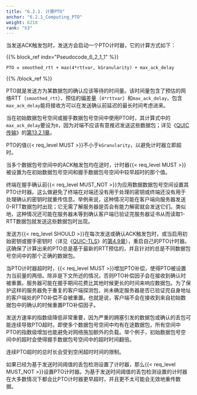 ```yaml
---
title: "6.2.1. 计算PTO"
anchor: "6.2.1_Computing_PTO"
weight: 6210
rank: "h3"
---
```


当发送ACK触发包时，发送方会启动一个PTO计时器，它的计算方式如下：

{{% block_ref
indx="Pseudocode_6_2_1_1" %}}

```
PTO = smoothed_rtt + max(4*rttvar, kGranularity) + max_ack_delay
```

{{% /block_ref %}}

PTO就是发送方为某数据包的确认应该等待的时间量。该时间量包含了预估的网络RTT（`smoothed_rtt`）、预估的偏差量（`4*rttvar`）和`max_ack_delay`，包含`max_ack_delay`能将接收方可以在发送确认前延迟的最长时间考虑进来。

当在初始数据包号空间或握手数据包号空间中使用PTO时，其计算式中的`max_ack_delay`要设为`0`，因为对端不应该有意推迟发送这些数据包；详见《[QUIC传输](../RFC9000_Chinese_Simplified)》的[第13.2.1章](../RFC9000_Chinese_Simplified/#13.2.1_Sending_ACK_Frames)。

PTO的值{{< req_level MUST >}}不小于`kGranularity`，以避免计时器立即超时。

当多个数据包号空间中的ACK触发包均在途时，计时器{{< req_level MUST >}}被设置为在初始数据包号空间和握手数据包号空间中较早超时的那个值。

终端在握手确认前{{< req_level MUST_NOT >}}为应用数据数据包号空间设置其PTO计时器。这么做避免了终端在对端还没有用于处理的密钥或终端还没有用于处理确认的密钥时就重传信息。举例来说，这种情况可能在客户端向服务器发送0-RTT数据包时出现；它无需了解服务器是否会有能力解密就会发送它们。类似地，这种情况还可能在服务器未等到确认客户端已验证完服务器证书从而读取1-RTT数据包就发送这些数据包时出现。

发送方{{< req_level SHOULD >}}在每次发送或确认ACK触发包时，或当启用初始密钥或握手密钥时（详见《[QUIC-TLS](../RFC9001_Chinese_Simplified)》的[第4.9章](../RFC9001_Chinese_Simplified/#4.9_Discarding_Unused_Keys)），重启自己的PTO计时器。这确保了计算出来的PTO总是基于最新的RTT预估的，并且针对的总是不同数据包号空间中的那个正确的数据包。

当PTO计时器超时时，{{< req_level MUST >}}增加PTO补偿，使得PTO被设置为当前量的两倍。除非是下文所述的情况，否则PTO补偿因子会在接收到确认时被重置。服务器可能在握手期间花费比其他时候更长的时间来响应数据包。为了保护这样的服务器免于重复的客户端探测包，尚未确定服务器是否已验证完自身地址的客户端处的PTO补偿不会被重置。也就是说，客户端不会在接收到来自初始数据包中的确认的时候重置PTO补偿因子。

发送方速率的指数级降低非常重要，因为严重的拥塞引发的数据包或确认的丢包可能连续导致PTO超时。即使多个数据包号空间中均有在途数据包，所有空间中PTO的指数级增加也能避免对网络施加额外的负载。举个例子，初始数据包号空间中的超时会使得握手数据包号空间中的超时时间翻倍。

连续PTO超时的总时长会受到空闲超时时间的限制。

如果已经为基于发送时间阈值的丢包检测设置了计时器，那么{{< req_level MUST_NOT >}}设置PTO计时器。为基于发送时间阈值的丢包检测设置的计时器在大多数情况下都会比PTO计时器更早超时，并且更不太可能会无效地重传数据。
